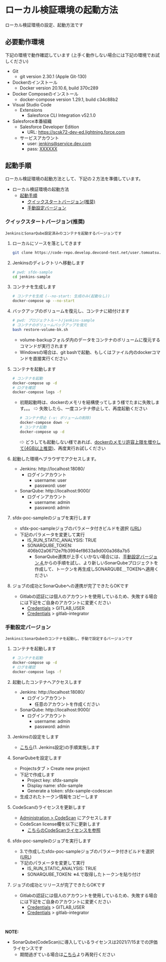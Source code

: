 # ローカル検証環境の起動方法

ローカル検証環境の設定、起動方法です

## 必要動作環境

下記の環境で動作確認しています
(上手く動作しない場合には下記の環境でお試しください)

* Git
  * git version 2.30.1 (Apple Git-130)
* Dockerのインストール
  * Docker version 20.10.6, build 370c289
* Docker Composeのインストール
  * docker-compose version 1.29.1, build c34c88b2
* Visual Studio Code
  * Extensions
    * Salesforce CLI Integration v52.1.0
* Salesforce本番組織
  * Salesforce Developer Edition
    * URL: https://scsk72-dev-ed.lightning.force.com
  * サービスアカウント
    * user: jenkins@service.dev.com
    * pass: [XXXXXX](https://docs.google.com/spreadsheets/d/1Zs8IBC7-kRNVsTGKOT3AGzNp1-QCaXtfWyRjfTzUyvg/edit#gid=1214262664)

## 起動手順

ローカル検証環境の起動方法として、下記の２方法を準備しています。

* ローカル検証環境の起動方法
  * [起動手順](#起動手順)
    * [クイックスタートバージョン(推奨)](#クイックスタートバージョン推奨)
    * [手動設定バージョン](#手動設定バージョン)

### クイックスタートバージョン(推奨)

`JenkinsとSonarQube設定済みのコンテナを起動するバージョンです`

1. ローカルにソースを落としてきます
  
    ```bash
    git clone https://code-repo.develop.devcond-test.net/user.tomoatsu.sekikawa/sfdx-sample.git
    ```

2. Jenkinsのディレクトリへ移動します

    ```bash
    # pwd: sfdx-sample
    cd jenkins-sample
    ```

3. コンテナを生成します

    ```bash
    # コンテナを生成 (--no-start: 生成のみ(起動なし))
    docker-compose up --no-start
    ```

4. バックアップのボリュームを復元し、コンテナに紐付けます

    ```bash
    # pwd: プロジェクトルート/jenkins-sample
    # コンテナのボリュームバックアップを復元
    bash restore-volume-bk.sh
    ```

    * volume-backupフォルダ内のデータをコンテナのボリュームに復元するコマンドが実行されます
    * Windowsの場合は、git bashで起動、もしくはファイル内のdockerコマンドを直接実行ください

5. コンテナを起動します

    ```bash
    # コンテナを起動
    docker-compose up -d
    # ログを確認
    docker-compose logs -f
    ```

    * 初期起動時は、dockerのメモリを結構使ってしまう様でたまに失敗します。。。
      ⇨ 失敗したら、一度コンテナ停止して、再度起動ください

      ```bash
      # コンテナ停止 (-v: ボリュームの削除)
      docker-compose down -v
      # コンテナ起動
      docker-compose up -d
      ```

      ⇨ どうしても起動しない様であれば、[dockerのメモリ許容上限を増やして(4GB以上推奨)](https://www.st-hakky-blog.com/entry/2020/05/08/220000)、再度実行お試しください

6. 起動した環境へブラウザでアクセスします。

    * Jenkins: http://localhost:18080/
      * ログインアカウント
        * username: user
        * password: user
    * SonarQube: http://localhost:9000/
      * ログインアカウント
        * username: admin
        * password: admin

7. sfdx-poc-sampleのジョブを実行します
    * sfdx-poc-sampleジョブのパラメータ付きビルドを選択 ([URL]( http://localhost:18080/job/sfdx-poc-sample/build?delay=0sec))
    * 下記のパラメータを変更して実行
      * IS_RUN_STATIC_ANALYSIS: TRUE
      * SONARQUBE_TOKEN: 406b02a06712e7fb3994ef8633a9d000a368a7b5
        * SonarQube連携が上手くいかない場合には、[手動設定バージョン 4.](./test-varification.md#3-2-code-scanの実行)からの手順を試し、より新しいSonarQubeプロジェクトを作成して、トークンを再生成しSONARQUBE＿TOKENへ適用ください

8. ジョブの成功とSonarQubeへの連携が完了できたらOKです
    * Gitlabの認証には個人のアカウントを使用しているため、失敗する場合には下記をご自身のアカウントに変更ください
      * [Credentials](http://localhost:18080/credentials/store/system/domain/_/) > GITLAB_USER
      * [Credentials](http://localhost:18080/credentials/store/system/domain/_/) > gitlab-integrator

### 手動設定バージョン

`JenkinsとSonarQubeのコンテナを起動し、手動で設定するバージョンです`

1. コンテナを起動します

    ```bash
    # コンテナを起動
    docker-compose up -d
    # ログを確認
    docker-compose logs -f
    ```

2. 起動したコンテナへアクセスします
    * Jenkins: http://localhost:18080/
      * ログインアカウント
        * 任意のアカウントを作成ください
    * SonarQube: http://localhost:9000/
      * ログインアカウント
        * username: admin
        * password: admin

3. Jenkinsの設定をします
    * [こちら](./cicd-varification.md#1-jenkins設定)(1. Jenkins設定)の手順実施します

4. SonarQubeを設定します
    * Projectsタブ > Create new project
    * 下記で作成します
      * Project key: sfdx-sample
      * Display name: sfdx-sample
      * Generate a token: sfdx-sample-codescan
    * 生成されたトークン情報をコピーします

5. CodeScanのライセンスを更新します
    * [Administration > CodeScan](http://localhost:9000/admin/settings?category=codescan) にアクセスします
    * CodeScan license欄を以下に更新します
      * [こちらのCodeScanライセンスを参照](../jenkins-sample/certifications/memo.md#codescan)
  
6. sfdx-poc-sampleのジョブを実行します
    * 3.で作成したsfdx-poc-sampleジョブのパラメータ付きビルドを選択 ([URL]( http://localhost:18080/job/sfdx-poc-sample/build?delay=0sec))
    * 下記のパラメータを変更して実行
      * IS_RUN_STATIC_ANALYSIS: TRUE
      * SONARQUBE_TOKEN: ※4.で取得したトークンを貼り付け

7. ジョブの成功とリリースが完了できたらOKです
    * Gitlabの認証には個人のアカウントを使用しているため、失敗する場合には下記をご自身のアカウントに変更ください
      * [Credentials](http://localhost:18080/credentials/store/system/domain/_/) > GITLAB_USER
      * [Credentials](http://localhost:18080/credentials/store/system/domain/_/) > gitlab-integrator

<br>

__NOTE:__

* SonarQube(CodeScan)に導入しているライセンスは2021/7/15までの評価ライセンスです
  * 期間過ぎている場合は[こちら](https://docs.codescan.io/hc/en-us/articles/360046504652-CodeScan-Self-Hosted-Downloads)より再発行ください
